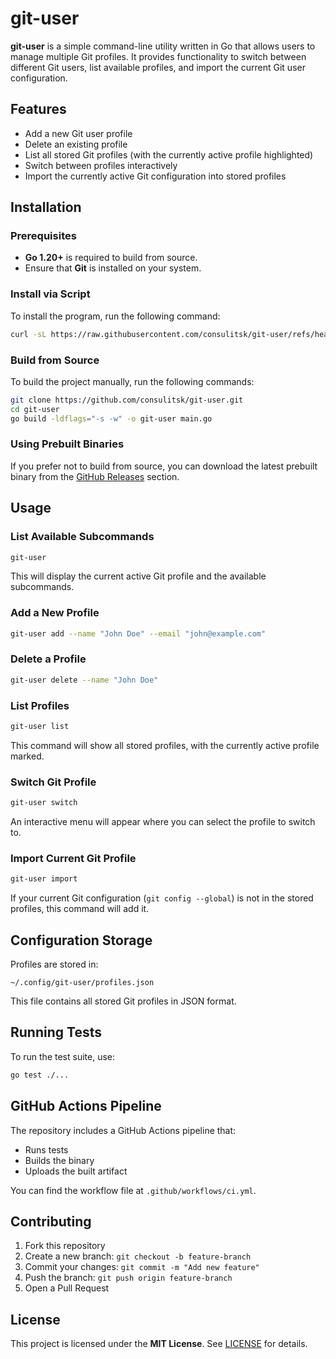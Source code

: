# git-user

**git-user** is a simple command-line utility written in Go that allows users to manage multiple Git profiles. It provides functionality to switch between different Git users, list available profiles, and import the current Git user configuration.

## Features

- Add a new Git user profile
- Delete an existing profile
- List all stored Git profiles (with the currently active profile highlighted)
- Switch between profiles interactively
- Import the currently active Git configuration into stored profiles

## Installation

### Prerequisites
- **Go 1.20+** is required to build from source.
- Ensure that **Git** is installed on your system.

### Install via Script
To install the program, run the following command:

```sh
curl -sL https://raw.githubusercontent.com/consulitsk/git-user/refs/heads/main/setup.sh | bash
```

### Build from Source
To build the project manually, run the following commands:

```sh
git clone https://github.com/consulitsk/git-user.git
cd git-user
go build -ldflags="-s -w" -o git-user main.go
```

### Using Prebuilt Binaries
If you prefer not to build from source, you can download the latest prebuilt binary from the [GitHub Releases](https://github.com/consulitsk/git-user/releases) section.

## Usage

### List Available Subcommands
```sh
git-user
```
This will display the current active Git profile and the available subcommands.

### Add a New Profile
```sh
git-user add --name "John Doe" --email "john@example.com"
```

### Delete a Profile
```sh
git-user delete --name "John Doe"
```

### List Profiles
```sh
git-user list
```
This command will show all stored profiles, with the currently active profile marked.

### Switch Git Profile
```sh
git-user switch
```
An interactive menu will appear where you can select the profile to switch to.

### Import Current Git Profile
```sh
git-user import
```
If your current Git configuration (`git config --global`) is not in the stored profiles, this command will add it.

## Configuration Storage
Profiles are stored in:
```
~/.config/git-user/profiles.json
```
This file contains all stored Git profiles in JSON format.

## Running Tests
To run the test suite, use:
```sh
go test ./...
```

## GitHub Actions Pipeline
The repository includes a GitHub Actions pipeline that:
- Runs tests
- Builds the binary
- Uploads the built artifact

You can find the workflow file at `.github/workflows/ci.yml`.

## Contributing
1. Fork this repository
2. Create a new branch: `git checkout -b feature-branch`
3. Commit your changes: `git commit -m "Add new feature"`
4. Push the branch: `git push origin feature-branch`
5. Open a Pull Request

## License
This project is licensed under the **MIT License**. See [LICENSE](LICENSE) for details.
